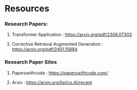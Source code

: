 # Resources

### Research Papers:

1. Transformer Application : https://arxiv.org/pdf/2306.07303

2. Corrective Retrieval Augmented Generation : https://arxiv.org/pdf/2401.15884

### Research Paper Sites

1. Paperswithcode : https://paperswithcode.com/

2. Arxiv : https://arxiv.org/list/cs.AI/recent
